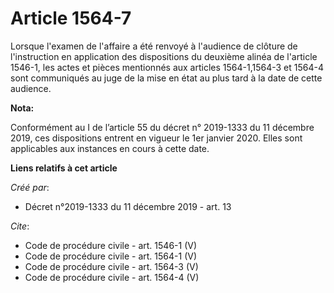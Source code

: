 # Article 1564-7

Lorsque l'examen de l'affaire a été renvoyé à l'audience de clôture de l'instruction en application des dispositions du
deuxième alinéa de l'article 1546-1, les actes et pièces mentionnés aux articles 1564-1,1564-3 et 1564-4 sont communiqués au
juge de la mise en état au plus tard à la date de cette audience.

**Nota:**

Conformément au I de l’article 55 du décret n° 2019-1333 du 11 décembre 2019, ces dispositions entrent en vigueur le 1er
janvier 2020. Elles sont applicables aux instances en cours à cette date.

**Liens relatifs à cet article**

_Créé par_:

  - Décret n°2019-1333 du 11 décembre 2019 - art. 13

_Cite_:

  - Code de procédure civile - art. 1546-1 (V)
  - Code de procédure civile - art. 1564-1 (V)
  - Code de procédure civile - art. 1564-3 (V)
  - Code de procédure civile - art. 1564-4 (V)
